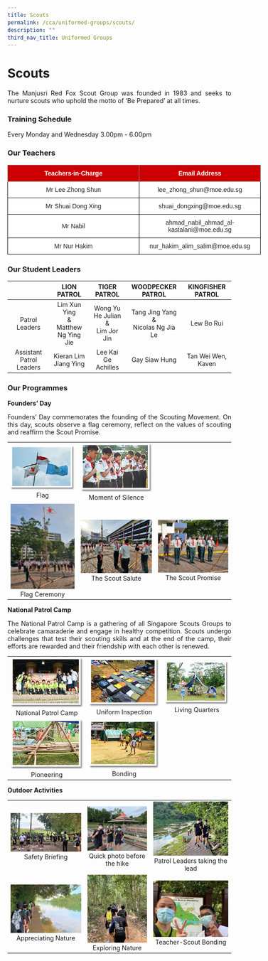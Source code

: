```yaml
---
title: Scouts
permalink: /cca/uniformed-groups/scouts/
description: ""
third_nav_title: Uniformed Groups
---
```

# **Scouts**

<p style="text-align: justify;">The Manjusri Red Fox Scout Group was founded in 1983 and seeks to nurture scouts who uphold the motto of ‘Be Prepared’ at all times.</p>

### **Training Schedule**

Every Monday and Wednesday 3.00pm - 6.00pm

### **Our Teachers**

<style type="text/css">
.tg  {border-collapse:collapse;border-spacing:0;}
.tg td{border-color:black;border-style:solid;border-width:1px;font-family:Arial, sans-serif;font-size:14px;
  overflow:hidden;padding:10px 5px;word-break:normal;}
.tg th{border-color:black;border-style:solid;border-width:1px;font-family:Arial, sans-serif;font-size:14px;
  font-weight:normal;overflow:hidden;padding:10px 5px;word-break:normal;}
.tg .tg-2atv{background-color:#C00;border-color:inherit;color:#FFF;font-weight:bold;text-align:center;vertical-align:top}
.tg .tg-a3j2{background-color:#FFF;color:#222;text-align:center;vertical-align:middle}
</style>
<table class="tg" style="undefined;table-layout: fixed; width: 700px">
<colgroup>
<col style="width: 296px">
<col style="width: 273px">
</colgroup>
<thead>
  <tr>
    <th class="tg-2atv">Teachers-in-Charge</th>
    <th class="tg-2atv">Email Address</th>
  </tr>
</thead>
<tbody>
  <tr>
    <td class="tg-a3j2"><span style="color:#222;background-color:transparent"> Mr Lee Zhong Shun</span></td>
    <td class="tg-a3j2"><span style="color:#222;background-color:transparent"> lee_zhong_shun@moe.edu.sg</span></td>
  </tr>
  <tr>
    <td class="tg-a3j2"><span style="color:#222;background-color:transparent">Mr Shuai Dong Xing</span></td>
    <td class="tg-a3j2"><span style="color:#222;background-color:transparent">shuai_dongxing@moe.edu.sg</span></td>
  </tr>
  <tr>
    <td class="tg-a3j2"><span style="color:#222;background-color:transparent"> Mr Nabil</span></td>
    <td class="tg-a3j2"><span style="color:#222;background-color:transparent">ahmad_nabil_ahmad_al-kastalani@moe.edu.sg </span></td>
  </tr>
  <tr>
    <td class="tg-a3j2"><span style="color:#222;background-color:transparent"> Mr Nur Hakim</span></td>
    <td class="tg-a3j2"><span style="color:#222;background-color:transparent">nur_hakim_alim_salim@moe.edu.sg</span></td>
  </tr>
</tbody>
</table>

### **Our Student Leaders**

|                          |                LION PATROL                |               TIGER PATROL               |               WOODPECKER PATROL              |  KINGFISHER PATROL |
|:------------------------:|:-----------------------------------------:|:----------------------------------------:|:--------------------------------------------:|:------------------:|
|      Patrol Leaders      | Lim Xun Ying<br>&<br> Matthew Ng Ying Jie | Wong Yu He Julian<br> &  <br>Lim Jor Jin | Tang Jing Yang<br>&<br>Nicolas Ng Jia Le<br> | Lew Bo Rui         |
| Assistant Patrol Leaders | Kieran Lim Jiang Ying                     | Lee Kai Ge Achilles                      |                 Gay Siaw Hung                | Tan Wei Wen, Kaven |

### Our Programmes

**Founders’ Day**

<p style="text-align: justify;">Founders’ Day commemorates the founding of the Scouting Movement. On this day, scouts observe a flag ceremony, reflect on the values of scouting and reaffirm the Scout Promise.</p>

|   |   |   |
|:-:|:-:|:-:|
| ![](/images/Cca/Scouts/scouts02.png) Flag	 |   ![](/images/Cca/Scouts/scouts04.png) Moment of Silence |   |
|  ![](/images/Cca/Scouts/Flag%20Ceremony.jpeg)  Flag Ceremony | ![](/images/Cca/Scouts/The%20Scout%20Salute.jpeg) The Scout Salute | ![](/images/Cca/Scouts/The%20Scout%20Promise.jpeg) The Scout Promise |



**National Patrol Camp**

<p style="text-align: justify;">The National Patrol Camp is a gathering of all Singapore Scouts Groups to celebrate camaraderie and engage in healthy competition. Scouts undergo challenges that test their scouting skills and at the end of the camp, their efforts are rewarded and their friendship with each other is renewed.</p>

|   |   |   |
|:-:|:-:|:-:|
|    ![](/images/Cca/Scouts/scouts05.png) National Patrol Camp	 |  ![](/images/Cca/Scouts/scouts06.png)  Uniform Inspection	 |   ![](/images/Cca/Scouts/scouts07.png) Living Quarters  |
|    ![](/images/Cca/Scouts/scouts08.png)  Pioneering |    ![](/images/Cca/Scouts/scouts09.png)  Bonding	  |   |

**Outdoor Activities**


|   |   |   |
|:-:|:-:|:-:|
|  ![](/images/Cca/Scouts/Safety%20Briefing.jpeg) Safety Briefing 	   | ![](/images/Cca/Scouts/Quick%20photo%20before%20the%20hike.jpeg)  Quick photo before the hike 	  |  ![](/images/Cca/Scouts/Patrol%20Leaders%20taking%20the%20lead.jpeg)  Patrol Leaders taking the lead   |
|   ![](/images/Cca/Scouts/Appreciating%20Nature.jpeg)  Appreciating Nature | ![](/images/Cca/Scouts/Exploring%20Nature.jpeg)   Exploring Nature |  ![](/images/Cca/Scouts/Teacher-Scout%20Bonding.jpeg)   Teacher-Scout Bonding |